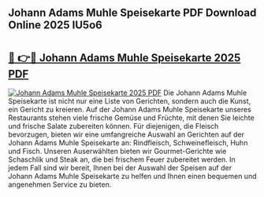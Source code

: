 ## Johann Adams Muhle Speisekarte PDF Download Online 2025 IU5o6

# <h2><a href="http://gc9gbz.nevu.top/?p=Johann+Adams+Muhle+Speisekarte">🔗 👉🔴 Johann Adams Muhle Speisekarte 2025 PDF</a></h2>

[![Johann Adams Muhle Speisekarte 2025 PDF](https://i.imgur.com/dBaPXMq.png)](http://gc9gbz.nevu.top/?p=Johann+Adams+Muhle+Speisekarte)
Die Johann Adams Muhle Speisekarte ist nicht nur eine Liste von Gerichten, sondern auch die Kunst, ein Gericht zu kreieren. Auf der Johann Adams Muhle Speisekarte unseres Restaurants stehen viele frische Gemüse und Früchte, mit denen Sie leichte und frische Salate zubereiten können. Für diejenigen, die Fleisch bevorzugen, bieten wir eine umfangreiche Auswahl an Gerichten auf der Johann Adams Muhle Speisekarte an: Rindfleisch, Schweinefleisch, Huhn und Fisch. Unseren Auserwählten bieten wir Gourmet-Gerichte wie Schaschlik und Steak an, die bei frischem Feuer zubereitet werden. In jedem Fall sind wir bereit, Ihnen bei der Auswahl der Speisen auf der Johann Adams Muhle Speisekarte zu helfen und Ihnen einen bequemen und angenehmen Service zu bieten.
